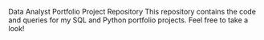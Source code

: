 Data Analyst Portfolio Project Repository
This repository contains the code and queries for my SQL and Python portfolio projects. Feel free to take a look!
